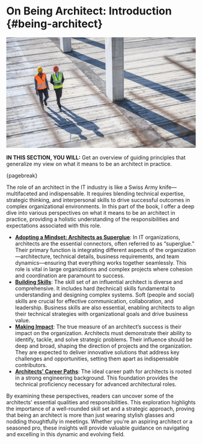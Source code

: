 

# On Being Architect: Introduction {#being-architect}

![image by istock](assets/images/iStock-1194454929.jpg)

**IN THIS SECTION, YOU WILL:**  Get an overview of guiding principles that generalize my view on what it means to be an architect in practice.

{pagebreak}

The role of an architect in the IT industry is like a Swiss Army knife—multifaceted and indispensable. It requires blending technical expertise, strategic thinking, and interpersonal skills to drive successful outcomes in complex organizational environments. In this part of the book, I offer a deep dive into various perspectives on what it means to be an architect in practice, providing a holistic understanding of the responsibilities and expectations associated with this role.

* **[Adopting a Mindset: Architects as Superglue](#superglue)**: In IT organizations, architects are the essential connectors, often referred to as “superglue.” Their primary function is integrating different aspects of the organization—architecture, technical details, business requirements, and team dynamics—ensuring that everything works together seamlessly. This role is vital in large organizations and complex projects where cohesion and coordination are paramount to success.
* **[Building Skills](#impact)**: The skill set of an influential architect is diverse and comprehensive. It includes hard (technical) skills fundamental to understanding and designing complex systems. Soft (people and social) skills are crucial for effective communication, collaboration, and leadership. Business skills are also essential, enabling architects to align their technical strategies with organizational goals and drive business value.
* **[Making Impact](#impact)**: The true measure of an architect’s success is their impact on the organization. Architects must demonstrate their ability to identify, tackle, and solve strategic problems. Their influence should be deep and broad, shaping the direction of projects and the organization. They are expected to deliver innovative solutions that address key challenges and opportunities, setting them apart as indispensable contributors.
* **[Architects' Career Paths](#career)**: The ideal career path for architects is rooted in a strong engineering background. This foundation provides the technical proficiency necessary for advanced architectural roles.

By examining these perspectives, readers can uncover some of the architects' essential qualities and responsibilities. This exploration highlights the importance of a well-rounded skill set and a strategic approach, proving that being an architect is more than just wearing stylish glasses and nodding thoughtfully in meetings. Whether you're an aspiring architect or a seasoned pro, these insights will provide valuable guidance on navigating and excelling in this dynamic and evolving field.